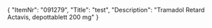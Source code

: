 {
  "ItemNr": "091279",
  "Title": "test",
  "Description": "Tramadol Retard Actavis, depottablett 200 mg"
}